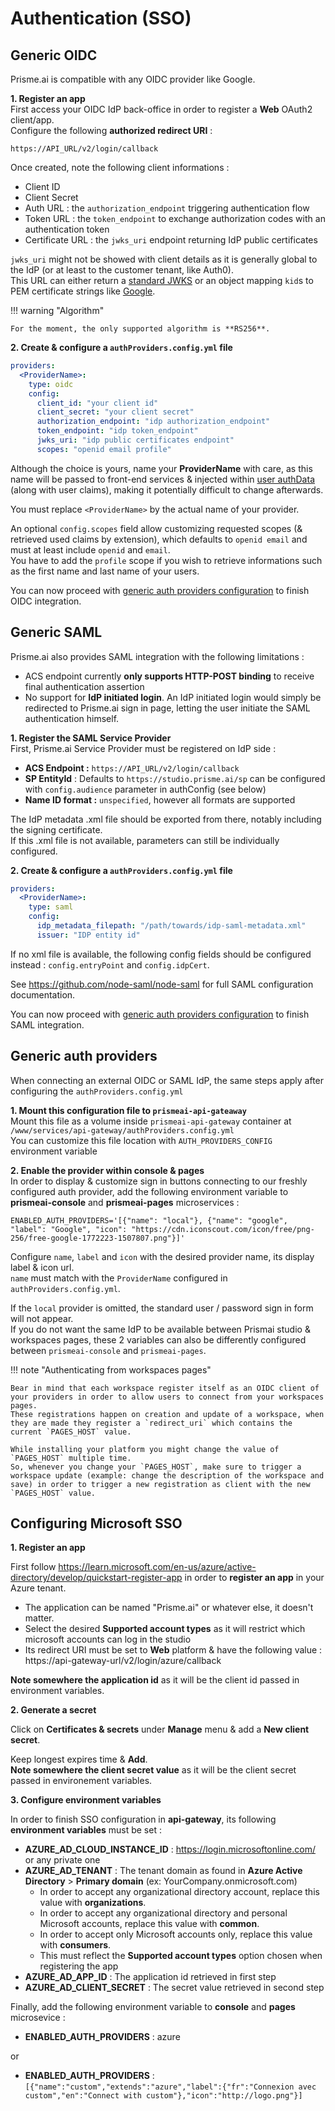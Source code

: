 # Authentication (SSO)

## Generic OIDC  

Prisme.ai is compatible with any OIDC provider like Google.  

**1. Register an app**  
First access your OIDC IdP back-office in order to register a **Web** OAuth2 client/app.  
Configure the following **authorized redirect URI** :  
```
https://API_URL/v2/login/callback
```

Once created, note the following client informations :  

* Client ID  
* Client Secret  
* Auth URL : the `authorization_endpoint` triggering authentication flow  
* Token URL : the `token_endpoint` to exchange authorization codes with an authentication token  
* Certificate URL : the `jwks_uri` endpoint returning IdP public certificates  

`jwks_uri` might not be showed with client details as it is generally global to the IdP (or at least to the customer tenant, like Auth0).  
This URL can either return a [standard JWKS](https://auth0.com/docs/secure/tokens/json-web-tokens/json-web-key-set-properties) or an object mapping `kid`s to PEM certificate strings like [Google](https://www.googleapis.com/oauth2/v1/certs).  

!!! warning "Algorithm"

    For the moment, the only supported algorithm is **RS256**.

**2. Create & configure a `authProviders.config.yml` file**
```yaml
providers:
  <ProviderName>:
    type: oidc
    config:
      client_id: "your client id"
      client_secret: "your client secret"
      authorization_endpoint: "idp authorization_endpoint"
      token_endpoint: "idp token_endpoint"
      jwks_uri: "idp public certificates endpoint"
      scopes: "openid email profile"
```

Although the choice is yours, name your **ProviderName** with care, as this name will be passed to front-end services & injected within [user authData](../workspaces/security.md#auth-data) (along with user claims), making it potentially difficult to change afterwards.   

You must replace `<ProviderName>` by the actual name of your provider.

An optional `config.scopes` field allow customizing requested scopes (& retrieved used claims by extension), which defaults to `openid email` and must at least include `openid` and `email`.   
You have to add the `profile` scope if you wish to retrieve informations such as the first name and last name of your users.  

You can now proceed with [generic auth providers configuration](#generic-auth-providers) to finish OIDC integration.  


## Generic SAML

Prisme.ai also provides SAML integration with the following limitations :  
- ACS endpoint currently **only supports HTTP-POST binding**  to receive final authentication assertion
- No support for **IdP initiated login**. An IdP initiated login would simply be redirected to Prisme.ai sign in page, letting the user initiate the SAML authentication himself.  


**1. Register the SAML Service Provider**  
First, Prisme.ai Service Provider must be registered on IdP side :  
- **ACS Endpoint :** `https://API_URL/v2/login/callback`
- **SP EntityId** : Defaults to `https://studio.prisme.ai/sp` can be configured with `config.audience` parameter in authConfig (see below)
- **Name ID format :** `unspecified`, however all formats are supported

The IdP metadata .xml file should be exported from there, notably including the signing certificate.  
If this .xml file is not available, parameters can still be individually configured.  

**2. Create & configure a `authProviders.config.yml` file**  

```yaml
providers:
  <ProviderName>:
    type: saml
    config:
      idp_metadata_filepath: "/path/towards/idp-saml-metadata.xml"
      issuer: "IDP entity id"  
```

If no xml file is available, the following config fields should be configured instead :  `config.entryPoint` and `config.idpCert`.  

See https://github.com/node-saml/node-saml for full SAML configuration documentation.

You can now proceed with [generic auth providers configuration](#generic-auth-providers) to finish SAML integration.  

## Generic auth providers

When connecting an external OIDC or SAML IdP, the same steps apply after configuring the `authProviders.config.yml`

**1. Mount this configuration file to `prismeai-api-gateaway`**  
Mount this file as a volume inside `prismeai-api-gateway` container at `/www/services/api-gateway/authProviders.config.yml`  
You can customize this file location with `AUTH_PROVIDERS_CONFIG` environment variable  

**2. Enable the provider within console & pages**  
In order to display & customize sign in buttons connecting to our freshly configured auth provider, add the following environment variable to **prismeai-console** and **prismeai-pages** microservices :  

```
ENABLED_AUTH_PROVIDERS='[{"name": "local"}, {"name": "google", "label": "Google", "icon": "https://cdn.iconscout.com/icon/free/png-256/free-google-1772223-1507807.png"}]'
```

Configure `name`, `label` and `icon` with the desired provider name, its display label & icon url.  
`name` must match with the `ProviderName` configured in `authProviders.config.yml`.  

If the `local` provider is omitted, the standard user / password sign in form will not appear.  
If you do not want the same IdP to be available between Prismai studio & workspaces pages, these 2 variables can also be differently configured between `prismeai-console` and `prismeai-pages`.  


!!! note "Authenticating from workspaces pages"

    Bear in mind that each workspace register itself as an OIDC client of your providers in order to allow users to connect from your workspaces pages. 
    These registrations happen on creation and update of a workspace, when they are made they register a `redirect_uri` which contains the current `PAGES_HOST` value.  

    While installing your platform you might change the value of `PAGES_HOST` multiple time.  
    So, whenever you change your `PAGES_HOST`, make sure to trigger a workspace update (example: change the description of the workspace and save) in order to trigger a new registration as client with the new `PAGES_HOST` value.   

## Configuring Microsoft SSO

**1. Register an app**  

First follow https://learn.microsoft.com/en-us/azure/active-directory/develop/quickstart-register-app in order to **register an app** in your Azure tenant.  

* The application can be named "Prisme.ai" or whatever else, it doesn't matter.  
* Select the desired **Supported account types** as it will restrict which microsoft accounts can log in the studio  
* Its redirect URI must be set to **Web** platform & have the following value :  https://api-gateway-url/v2/login/azure/callback  

**Note somewhere the application id** as it will be the client id passed in environment variables.  

**2. Generate a secret**  

Click on **Certificates & secrets** under **Manage** menu & add a **New client secret**.  

Keep longest expires time & **Add**.  
**Note somewhere the client secret value** as it will be the client secret passed in environement variables.  

**3. Configure environment variables**  

In order to finish SSO configuration in **api-gateway**, its following **environment variables** must be set :  

* **AZURE_AD_CLOUD_INSTANCE_ID** :  https://login.microsoftonline.com/ or any private one
* **AZURE_AD_TENANT** : The tenant domain as found in **Azure Active Directory** > **Primary domain** (ex: YourCompany.onmicrosoft.com)
    * In order to accept any organizational directory account, replace this value with **organizations**.
    * In order to accept any organizational directory and personal Microsoft accounts, replace this value with **common**.
    * In order to accept only Microsoft accounts only, replace this value with **consumers**.
    * This must reflect the **Supported account types** option chosen when registering the app 
* **AZURE_AD_APP_ID** : The application id retrieved in first step
* **AZURE_AD_CLIENT_SECRET** : The secret value retrieved in second step

Finally, add the following environment variable to **console** and **pages** microsevice :  

* **ENABLED_AUTH_PROVIDERS** : azure

or 

* **ENABLED_AUTH_PROVIDERS** :`[{"name":"custom","extends":"azure","label":{"fr":"Connexion avec custom","en":"Connect with custom"},"icon":"http://logo.png"}]`

